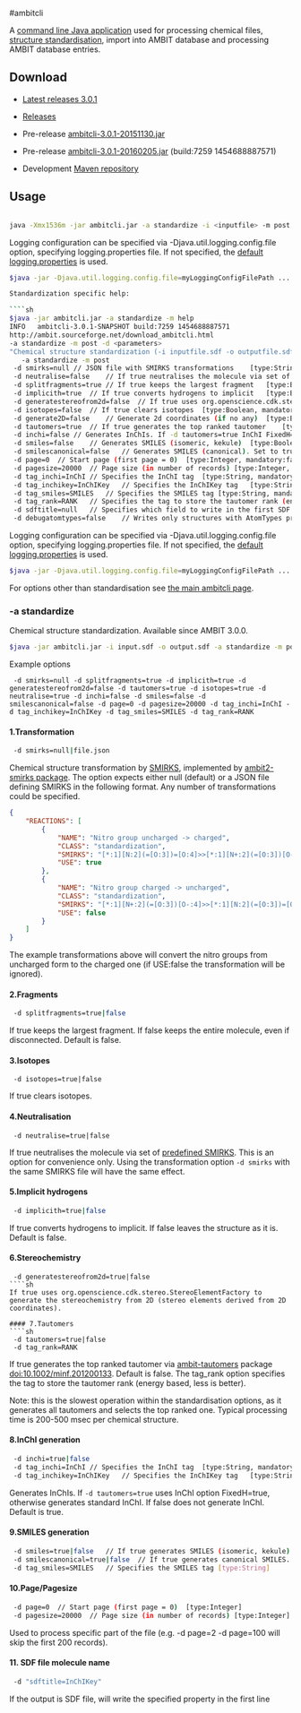 #ambitcli

A [command line Java application](download_ambitcli.html) used for processing chemical files, [structure standardisation](./ambitcli_standardisation.html), import into AMBIT database and processing AMBIT database entries.  

## Download

* <a href="https://sourceforge.net/projects/ambit/files/Ambit2/AMBIT%20applications/ambitcli/ambitcli-3.0.1/ambitcli-3.0.1.jar/download">Latest releases 3.0.1</a>

* <a href="http://sourceforge.net/projects/ambit/files/Ambit2/AMBIT%20applications/ambitcli/">Releases</a>

* Pre-release <a href="https://www.ideaconsult.net/downloads/ambitcli/ambitcli-3.0.1-20151130.jar">ambitcli-3.0.1-20151130.jar</a>

* Pre-release <a href="https://www.ideaconsult.net/downloads/ambitcli/ambitcli-3.0.1-20160205.jar">ambitcli-3.0.1-20160205.jar</a> (build:7259 1454688887571)

* Development <a href="http://ambit.uni-plovdiv.bg:8083/nexus/#nexus-search;gav~~ambit2-dbcli~~jar~">Maven repository</a>


## Usage

````sh

java -Xmx1536m -jar ambitcli.jar -a standardize -i <inputfile> -m post -d page=page num -d pagesize=-1|page_size -o <output> -d tautomers=true -d splitfragments=true -d implicith=true -d smiles=false -d smilescanonical=true -d inchi=true -d neutralise=true -d isotopes=true
````

Logging configuration can be specified via  -Djava.util.logging.config.file option, specifying logging.properties file. If not specified, the [default logging.properties](https://svn.code.sf.net/p/ambit/code/trunk/ambit2-all/ambit2-apps/ambit2-dbcli/src/main/resources/ambit2/dbcli/logging.properties) is used.

````sh
$java -jar -Djava.util.logging.config.file=myLoggingConfigFilePath .... other options ....

Standardization specific help:

````sh
$java -jar ambitcli.jar -a standardize -m help
INFO   ambitcli-3.0.1-SNAPSHOT build:7259 1454688887571
http://ambit.sourceforge.net/download_ambitcli.html
-a standardize -m post -d <parameters>
"Chemical structure standardization (-i inputfile.sdf -o outputfile.sdf , recognized by extensions .sdf , .csv, .cml , .txt)"
   -a standardize -m post
 -d smirks=null	// JSON file with SMIRKS transformations	[type:String, mandatory:false]
 -d neutralise=false	// If true neutralises the molecule via set of predefined SMIRKS	[type:Boolean, mandatory:false]
 -d splitfragments=true	// If true keeps the largest fragment	[type:Boolean, mandatory:false]
 -d implicith=true	// If true converts hydrogens to implicit	[type:Boolean, mandatory:false]
 -d generatestereofrom2d=false	// If true uses org.openscience.cdk.stereo.StereoElementFactory to generate the stereochemistry from 2D coordinates	[type:Boolean, mandatory:false]
 -d isotopes=false	// If true clears isotopes	[type:Boolean, mandatory:false]
 -d generate2D=false	// Generate 2d coordinates (if no any)	[type:Boolean, mandatory:false]
 -d tautomers=true	// If true generates the top ranked tautomer	[type:Boolean, mandatory:false]
 -d inchi=false	// Generates InChIs. If -d tautomers=true InChI FixedH=true, otherwise generates standard InChI	[type:Boolean, mandatory:false]
 -d smiles=false	// Generates SMILES (isomeric, kekule)	[type:Boolean, mandatory:false]
 -d smilescanonical=false	// Generates SMILES (canonical). Set to true to generate stereo SMILES	[type:Boolean, mandatory:false]
 -d page=0	// Start page (first page = 0)	[type:Integer, mandatory:false]
 -d pagesize=20000	// Page size (in number of records)	[type:Integer, mandatory:false]
 -d tag_inchi=InChI	// Specifies the InChI tag	[type:String, mandatory:false]
 -d tag_inchikey=InChIKey	// Specifies the InChIKey tag	[type:String, mandatory:false]
 -d tag_smiles=SMILES	// Specifies the SMILES tag	[type:String, mandatory:false]
 -d tag_rank=RANK	// Specifies the tag to store the tautomer rank (energy based, less is better)	[type:String, mandatory:false]
 -d sdftitle=null	// Specifies which field to write in the first SDF line null|inchikey|inchi|smiles|any-existing-field	[type:String, mandatory:false]
 -d debugatomtypes=false	// Writes only structures with AtomTypes property set. For debug purposes	[type:boolean, mandatory:false]
````

Logging configuration can be specified via  -Djava.util.logging.config.file option, specifying logging.properties file. If not specified, the [default logging.properties](https://svn.code.sf.net/p/ambit/code/trunk/ambit2-all/ambit2-apps/ambit2-dbcli/src/main/resources/ambit2/dbcli/logging.properties) is used.

````sh
$java -jar -Djava.util.logging.config.file=myLoggingConfigFilePath .... other options ....
````

For options other than standardisation see [the main ambitcli page](download_ambitcli.html).

### <a name="standardize"></a>-a standardize

Chemical structure standardization. Available since AMBIT 3.0.0.
 
````sh
$java -jar ambitcli.jar -i input.sdf -o output.sdf -a standardize -m post -d <parameters>
````

Example options
````
 -d smirks=null -d splitfragments=true -d implicith=true -d generatestereofrom2d=false -d tautomers=true -d isotopes=true -d neutralise=true -d inchi=false -d smiles=false -d smilescanonical=false -d page=0 -d pagesize=20000 -d tag_inchi=InChI -d tag_inchikey=InChIKey -d tag_smiles=SMILES -d tag_rank=RANK
````

#### 1.Transformation
````sh
 -d smirks=null|file.json
````
Chemical structure transformation by [SMIRKS](http://daylight.com/dayhtml_tutorials/languages/smirks/index.html), implemented by [ambit2-smirks package](https://github.com/ideaconsult/examples-ambit/tree/master/smirks-example). 
The option expects either null (default) or a JSON file defining SMIRKS in the following format. Any number of transformations could be specified.    

````json
{
    "REACTIONS": [
        {
            "NAME": "Nitro group uncharged -> charged",
            "CLASS": "standardization",
            "SMIRKS": "[*:1][N:2](=[O:3])=[O:4]>>[*:1][N+:2](=[O:3])[O-:4]",
            "USE": true
        },
        {
            "NAME": "Nitro group charged -> uncharged",
            "CLASS": "standardization",
            "SMIRKS": "[*:1][N+:2](=[O:3])[O-:4]>>[*:1][N:2](=[O:3])=[O:4]",
            "USE": false
        }    
    ]
}
````
The example transformations above will convert the nitro groups from uncharged form to the charged one (if USE:false the transformation will be ignored). 

#### 2.Fragments

````sh
 -d splitfragments=true|false	
````
If true keeps the largest fragment. If false keeps the entire molecule, even if disconnected. Default is false.

#### 3.Isotopes

````
 -d isotopes=true|false	
````
If true clears isotopes.

#### 4.Neutralisation

````
 -d neutralise=true|false	
````
 If true neutralises the molecule via set of [predefined SMIRKS](https://svn.code.sf.net/p/ambit/code/trunk/ambit2-all/ambit2-smarts/src/main/resources/ambit2/smirks/smirks.json).
 This is an option for convenience only. Using the transformation option `-d smirks` with the same SMIRKS file will have the same effect.  
 
#### 5.Implicit hydrogens

````sh 
 -d implicith=true|false
````
If true converts hydrogens to implicit. If false leaves the structure as it is. Default is false.

#### 6.Stereochemistry
```` 
 -d generatestereofrom2d=true|false	
````sh
If true uses org.openscience.cdk.stereo.StereoElementFactory to generate the stereochemistry from 2D (stereo elements derived from 2D coordinates).

#### 7.Tautomers
````sh 
 -d tautomers=true|false		
 -d tag_rank=RANK	 
````
If true generates the top ranked tautomer via [ambit-tautomers](https://github.com/ideaconsult/examples-ambit/tree/master/tautomers-example) package [doi:10.1002/minf.201200133](http://onlinelibrary.wiley.com/doi/10.1002/minf.201200133/abstract). Default is false.
The tag_rank option specifies the tag to store the tautomer rank (energy based, less is better).

Note: this is the slowest operation within the standardisation options, as it generates all tautomers and selects the top ranked one. Typical processing time is 200-500 msec per chemical structure.

#### 8.InChI generation
````sh
 -d inchi=true|false
 -d tag_inchi=InChI	// Specifies the InChI tag	[type:String, mandatory:false]
 -d tag_inchikey=InChIKey	// Specifies the InChIKey tag	[type:String, mandatory:false]
````

Generates InChIs. If `-d tautomers=true` uses InChI option FixedH=true, otherwise generates standard InChI. If false does not generate InChI. Default is true.

#### 9.SMILES generation
````sh
 -d smiles=true|false	// If true generates SMILES (isomeric, kekule).	
 -d smilescanonical=true|false	// If true generates canonical SMILES.	
 -d tag_smiles=SMILES	// Specifies the SMILES tag	[type:String]
```` 

#### 10.Page/Pagesize
````sh
 -d page=0	// Start page (first page = 0)	[type:Integer]
 -d pagesize=20000	// Page size (in number of records)	[type:Integer]
```` 
Used to process specific part of the file (e.g. -d page=2 -d page=100 will skip the first 200 records).
 
#### 11. SDF file molecule name  
````sh
 -d "sdftitle=InChIKey"	
```` 
If the output is SDF file, will write the specified property in the first line 
 
 